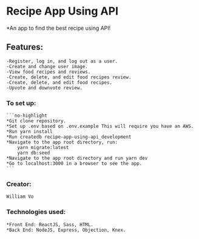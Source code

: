 # Recipe App Using API
*An app to find the best recipe using API!
## Features:
	-Register, log in, and log out as a user.
	-Create and change user image.
	-View food recipes and reviews.
	-Create, delete, and edit food recipes review.
	-Create, delete, and edit food recipes.
	-Upvote and downvote review.
### To set up:

	```no-highlight
	*Git clone repository. 
	*Set up .env based on .env.example This will require you have an AWS.
	*Run yarn install
	*Run createdb recipe-app-using-api_development
	*Navigate to the app root directory, run:
		yarn migrate:latest
		yarn db:seed
	*Navigate to the app root directory and run yarn dev
	*Go to localhost:3000 in a browser to see the app.
	```
### Creator:
	William Vo
### Technologies used:
	*Front End: ReactJS, Sass, HTML.
	*Back End: NodeJS, Express, Objection, Knex.
         
               
